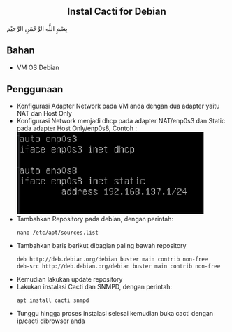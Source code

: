 <h2 align="center">Instal Cacti for Debian</h2>
بِسْمِ اللَّهِ الرَّحْمَنِ الرَّحِيْم

## Bahan
- VM OS Debian 

## Penggunaan 

- Konfigurasi Adapter Network pada VM anda dengan dua adapter yaitu NAT dan Host Only
- Konfigurasi Network menjadi dhcp pada adapter NAT/enp0s3 dan Static pada adapter Host Only/enp0s8,
  Contoh :
    ![image](image/image1.png)
- Tambahkan Repository pada debian, dengan perintah:
  ```
  nano /etc/apt/sources.list
  ```
- Tambahkan baris berikut dibagian paling bawah repository
  ```
  deb http://deb.debian.org/debian buster main contrib non-free
  deb-src http://deb.debian.org/debian buster main contrib non-free
  ```
- Kemudian lakukan update repository
- Lakukan instalasi Cacti dan SNMPD, dengan perintah:
  ```
  apt install cacti snmpd
  ```
- Tunggu hingga proses instalasi selesai kemudian buka cacti dengan ip/cacti dibrowser anda 
